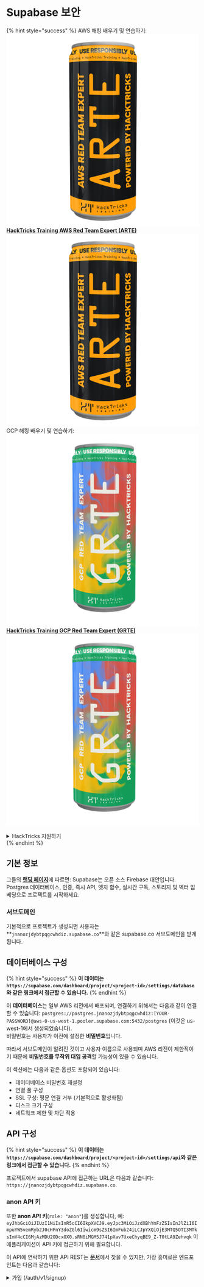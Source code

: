 # Supabase 보안

{% hint style="success" %}
AWS 해킹 배우기 및 연습하기:<img src="../.gitbook/assets/image (1).png" alt="" data-size="line">[**HackTricks Training AWS Red Team Expert (ARTE)**](https://training.hacktricks.xyz/courses/arte)<img src="../.gitbook/assets/image (1).png" alt="" data-size="line">\
GCP 해킹 배우기 및 연습하기: <img src="../.gitbook/assets/image (2).png" alt="" data-size="line">[**HackTricks Training GCP Red Team Expert (GRTE)**<img src="../.gitbook/assets/image (2).png" alt="" data-size="line">](https://training.hacktricks.xyz/courses/grte)

<details>

<summary>HackTricks 지원하기</summary>

* [**구독 계획**](https://github.com/sponsors/carlospolop) 확인하기!
* **💬 [**Discord 그룹**](https://discord.gg/hRep4RUj7f) 또는 [**텔레그램 그룹**](https://t.me/peass)에 참여하거나 **Twitter** 🐦 [**@hacktricks\_live**](https://twitter.com/hacktricks\_live)**를 팔로우하세요.**
* **[**HackTricks**](https://github.com/carlospolop/hacktricks) 및 [**HackTricks Cloud**](https://github.com/carlospolop/hacktricks-cloud) 깃허브 리포지토리에 PR을 제출하여 해킹 트릭을 공유하세요.**

</details>
{% endhint %}

## 기본 정보

그들의 [**랜딩 페이지**](https://supabase.com/)에 따르면: Supabase는 오픈 소스 Firebase 대안입니다. Postgres 데이터베이스, 인증, 즉시 API, 엣지 함수, 실시간 구독, 스토리지 및 벡터 임베딩으로 프로젝트를 시작하세요.

### 서브도메인

기본적으로 프로젝트가 생성되면 사용자는 **`jnanozjdybtpqgcwhdiz.supabase.co`**와 같은 supabase.co 서브도메인을 받게 됩니다.

## **데이터베이스 구성**

{% hint style="success" %}
**이 데이터는 `https://supabase.com/dashboard/project/<project-id>/settings/database`와 같은 링크에서 접근할 수 있습니다.**
{% endhint %}

이 **데이터베이스**는 일부 AWS 리전에서 배포되며, 연결하기 위해서는 다음과 같이 연결할 수 있습니다: `postgres://postgres.jnanozjdybtpqgcwhdiz:[YOUR-PASSWORD]@aws-0-us-west-1.pooler.supabase.com:5432/postgres` (이것은 us-west-1에서 생성되었습니다).\
비밀번호는 사용자가 이전에 설정한 **비밀번호**입니다.

따라서 서브도메인이 알려진 것이고 사용자 이름으로 사용되며 AWS 리전이 제한적이기 때문에 **비밀번호를 무작위 대입 공격**할 가능성이 있을 수 있습니다.

이 섹션에는 다음과 같은 옵션도 포함되어 있습니다:

* 데이터베이스 비밀번호 재설정
* 연결 풀 구성
* SSL 구성: 평문 연결 거부 (기본적으로 활성화됨)
* 디스크 크기 구성
* 네트워크 제한 및 차단 적용

## API 구성

{% hint style="success" %}
**이 데이터는 `https://supabase.com/dashboard/project/<project-id>/settings/api`와 같은 링크에서 접근할 수 있습니다.**
{% endhint %}

프로젝트에서 supabase API에 접근하는 URL은 다음과 같습니다: `https://jnanozjdybtpqgcwhdiz.supabase.co`.

### anon API 키

또한 **anon API 키**(`role: "anon"`)를 생성합니다, 예: `eyJhbGciOiJIUzI1NiIsInR5cCI6IkpXVCJ9.eyJpc3MiOiJzdXBhYmFzZSIsInJlZiI6ImpuYW5vemRyb2J0cHFnY3doZGl6Iiwicm9sZSI6ImFub24iLCJpYXQiOjE3MTQ5OTI3MTksImV4cCI6MjAzMDU2ODcxOX0.sRN0iMGM5J741pXav7UxeChyqBE9_Z-T0tLA9Zehvqk` 이 애플리케이션이 API 키에 접근하기 위해 필요합니다.

이 API에 연락하기 위한 API REST는 [**문서**](https://supabase.com/docs/reference/self-hosting-auth/returns-the-configuration-settings-for-the-gotrue-server)에서 찾을 수 있지만, 가장 흥미로운 엔드포인트는 다음과 같습니다:

<details>

<summary>가입 (/auth/v1/signup)</summary>
```
POST /auth/v1/signup HTTP/2
Host: id.io.net
Content-Length: 90
X-Client-Info: supabase-js-web/2.39.2
Sec-Ch-Ua: "Not-A.Brand";v="99", "Chromium";v="124"
Sec-Ch-Ua-Mobile: ?0
Authorization: Bearer eyJhbGciOiJIUzI1NiIsInR5cCI6IkpXVCJ9.eyJpc3MiOiJzdXBhYmFzZSIsInJlZiI6ImpuYW5vemRyb2J0cHFnY3doZGl6Iiwicm9sZSI6ImFub24iLCJpYXQiOjE3MTQ5OTI3MTksImV4cCI6MjAzMDU2ODcxOX0.sRN0iMGM5J741pXav7UxeChyqBE9_Z-T0tLA9Zehvqk
User-Agent: Mozilla/5.0 (Windows NT 10.0; Win64; x64) AppleWebKit/537.36 (KHTML, like Gecko) Chrome/124.0.6367.60 Safari/537.36
Content-Type: application/json;charset=UTF-8
Apikey: eyJhbGciOiJIUzI1NiIsInR5cCI6IkpXVCJ9.eyJpc3MiOiJzdXBhYmFzZSIsInJlZiI6ImpuYW5vemRyb2J0cHFnY3doZGl6Iiwicm9sZSI6ImFub24iLCJpYXQiOjE3MTQ5OTI3MTksImV4cCI6MjAzMDU2ODcxOX0.sRN0iMGM5J741pXav7UxeChyqBE9_Z-T0tLA9Zehvqk
Sec-Ch-Ua-Platform: "macOS"
Accept: */*
Origin: https://cloud.io.net
Sec-Fetch-Site: same-site
Sec-Fetch-Mode: cors
Sec-Fetch-Dest: empty
Referer: https://cloud.io.net/
Accept-Encoding: gzip, deflate, br
Accept-Language: en-GB,en-US;q=0.9,en;q=0.8
Priority: u=1, i

{"email":"test@exmaple.com","password":"SomeCOmplexPwd239."}
```
</details>

<details>

<summary>로그인 (/auth/v1/token?grant_type=password)</summary>
```
POST /auth/v1/token?grant_type=password HTTP/2
Host: hypzbtgspjkludjcnjxl.supabase.co
Content-Length: 80
X-Client-Info: supabase-js-web/2.39.2
Sec-Ch-Ua: "Not-A.Brand";v="99", "Chromium";v="124"
Sec-Ch-Ua-Mobile: ?0
Authorization: Bearer eyJhbGciOiJIUzI1NiIsInR5cCI6IkpXVCJ9.eyJpc3MiOiJzdXBhYmFzZSIsInJlZiI6ImpuYW5vemRyb2J0cHFnY3doZGl6Iiwicm9sZSI6ImFub24iLCJpYXQiOjE3MTQ5OTI3MTksImV4cCI6MjAzMDU2ODcxOX0.sRN0iMGM5J741pXav7UxeChyqBE9_Z-T0tLA9Zehvqk
User-Agent: Mozilla/5.0 (Windows NT 10.0; Win64; x64) AppleWebKit/537.36 (KHTML, like Gecko) Chrome/124.0.6367.60 Safari/537.36
Content-Type: application/json;charset=UTF-8
Apikey: eyJhbGciOiJIUzI1NiIsInR5cCI6IkpXVCJ9.eyJpc3MiOiJzdXBhYmFzZSIsInJlZiI6ImpuYW5vemRyb2J0cHFnY3doZGl6Iiwicm9sZSI6ImFub24iLCJpYXQiOjE3MTQ5OTI3MTksImV4cCI6MjAzMDU2ODcxOX0.sRN0iMGM5J741pXav7UxeChyqBE9_Z-T0tLA9Zehvqk
Sec-Ch-Ua-Platform: "macOS"
Accept: */*
Origin: https://cloud.io.net
Sec-Fetch-Site: same-site
Sec-Fetch-Mode: cors
Sec-Fetch-Dest: empty
Referer: https://cloud.io.net/
Accept-Encoding: gzip, deflate, br
Accept-Language: en-GB,en-US;q=0.9,en;q=0.8
Priority: u=1, i

{"email":"test@exmaple.com","password":"SomeCOmplexPwd239."}
```
</details>

그래서, 클라이언트가 부여받은 서브도메인으로 supabase를 사용하는 것을 발견할 때마다 (회사의 서브도메인이 그들의 supabase 서브도메인에 CNAME을 가질 가능성이 있음), **supabase API를 사용하여 플랫폼에 새 계정을 생성해 보십시오**.

### 비밀 / 서비스\_역할 API 키

**`role: "service_role"`**로 비밀 API 키도 생성됩니다. 이 API 키는 **Row Level Security**를 우회할 수 있기 때문에 비밀이어야 합니다.

API 키는 다음과 같습니다: `eyJhbGciOiJIUzI1NiIsInR5cCI6IkpXVCJ9.eyJpc3MiOiJzdXBhYmFzZSIsInJlZiI6ImpuYW5vemRyb2J0cHFnY3doZGl6Iiwicm9sZSI6InNlcnZpY2Vfcm9sZSIsImlhdCI6MTcxNDk5MjcxOSwiZXhwIjoyMDMwNTY4NzE5fQ.0a8fHGp3N_GiPq0y0dwfs06ywd-zhTwsm486Tha7354`

### JWT 비밀

**JWT 비밀**도 생성되어 애플리케이션이 **사용자 정의 JWT 토큰을 생성하고 서명**할 수 있습니다.

## 인증

### 가입

{% hint style="success" %}
기본적으로 supabase는 **새 사용자가 프로젝트에 계정을 생성**할 수 있도록 이전에 언급한 API 엔드포인트를 사용합니다.
{% endhint %}

그러나 이러한 새 계정은 기본적으로 **로그인하기 위해 이메일 주소를 확인해야** 합니다. 이메일 주소를 확인하지 않고도 로그인할 수 있도록 **"익명 로그인 허용"**을 활성화할 수 있습니다. 이는 **예상치 못한 데이터**에 대한 접근을 허용할 수 있습니다 (그들은 `public` 및 `authenticated` 역할을 받습니다).\
이는 supabase가 활성 사용자당 요금을 부과하기 때문에 매우 나쁜 아이디어입니다. 사람들이 사용자를 생성하고 로그인할 수 있으며 supabase는 이에 대해 요금을 부과할 수 있습니다:

<figure><img src="../.gitbook/assets/image (1) (1) (1).png" alt=""><figcaption></figcaption></figure>

### 비밀번호 및 세션

최소 비밀번호 길이(기본값), 요구 사항(기본값 없음)을 지정하고 유출된 비밀번호 사용을 금지할 수 있습니다.\
기본 요구 사항이 약하므로 **요구 사항을 개선하는 것이 좋습니다**.

* 사용자 세션: 사용자 세션 작동 방식을 구성할 수 있습니다 (타임아웃, 사용자당 1세션...)
* 봇 및 남용 방지: Captcha를 활성화할 수 있습니다.

### SMTP 설정

이메일을 보내기 위해 SMTP를 설정할 수 있습니다.

### 고급 설정

* 액세스 토큰의 만료 시간 설정 (기본값 3600)
* 잠재적으로 손상된 새로 고침 토큰을 감지하고 취소하는 설정 및 타임아웃
* MFA: 사용자당 동시에 등록할 수 있는 MFA 요소 수를 지정 (기본값 10)
* 최대 직접 데이터베이스 연결: 인증에 사용되는 최대 연결 수 (기본값 10)
* 최대 요청 지속 시간: 인증 요청이 지속될 수 있는 최대 시간 (기본값 10초)

## 저장소

{% hint style="success" %}
Supabase는 **파일을 저장**하고 URL을 통해 접근할 수 있도록 합니다 (S3 버킷을 사용합니다).
{% endhint %}

* 업로드 파일 크기 제한 설정 (기본값 50MB)
* S3 연결은 다음과 같은 URL로 제공됩니다: `https://jnanozjdybtpqgcwhdiz.supabase.co/storage/v1/s3`
* `access key ID` (예: `a37d96544d82ba90057e0e06131d0a7b`)와 `secret access key` (예: `58420818223133077c2cec6712a4f909aec93b4daeedae205aa8e30d5a860628`)로 구성된 **S3 액세스 키를 요청**할 수 있습니다.

## 엣지 함수

supabase에 **비밀을 저장**할 수 있으며, 이는 **엣지 함수에 의해 접근 가능**합니다 (웹에서 생성 및 삭제할 수 있지만, 값에 직접 접근할 수는 없습니다).

{% hint style="success" %}
AWS 해킹 배우기 및 연습하기:<img src="../.gitbook/assets/image (1).png" alt="" data-size="line">[**HackTricks Training AWS Red Team Expert (ARTE)**](https://training.hacktricks.xyz/courses/arte)<img src="../.gitbook/assets/image (1).png" alt="" data-size="line">\
GCP 해킹 배우기 및 연습하기: <img src="../.gitbook/assets/image (2).png" alt="" data-size="line">[**HackTricks Training GCP Red Team Expert (GRTE)**<img src="../.gitbook/assets/image (2).png" alt="" data-size="line">](https://training.hacktricks.xyz/courses/grte)

<details>

<summary>HackTricks 지원하기</summary>

* [**구독 계획**](https://github.com/sponsors/carlospolop) 확인하기!
* **💬 [**Discord 그룹**](https://discord.gg/hRep4RUj7f) 또는 [**텔레그램 그룹**](https://t.me/peass)에 참여하거나 **Twitter** 🐦 [**@hacktricks\_live**](https://twitter.com/hacktricks\_live)**를 팔로우하세요.**
* **[**HackTricks**](https://github.com/carlospolop/hacktricks) 및 [**HackTricks Cloud**](https://github.com/carlospolop/hacktricks-cloud) 깃허브 리포지토리에 PR을 제출하여 해킹 팁을 공유하세요.**

</details>
{% endhint %}
